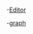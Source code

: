 
-[Editor](http://miccall.tech/miccall-toys/shader-editor/)

-[graph](http://miccall.tech/miccall-toys/shader-graph/)